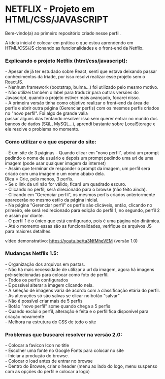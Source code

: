 <H1>NETFLIX - Projeto em HTML/CSS/JAVASCRIPT</H1>

Bem-vindo(a) ao primeiro repositório criado nesse perfil. 

A ideia inicial é colocar em prática o que estou aprendendo em HTML/CSS/JS clonando as funcionalidades e o front-end da Netflix.

<h3>Explicando o projeto Netflix (html/css/javascript):</h3>
 <p>- Apesar de já ter estudado sobre React, senti que estava deixando passar conhecimentos da tríade, por isso resolvi realizar esse projeto sem o ReactJS.<br>
 - Nenhum framework (bootstrap, bulma...) foi utilizado pelo mesmo motivo.<br>
 - Não utilizei também o label para traduzir para outras versões do Javascript, quando o projeto estiver mais avançado, focarei nisso.<br>
 - A primeira versão tinha como objetivo realizar o front-end da área de perfis e abrir outra página (Gerenciar perfis) com os mesmos perfis criados no "novo perfil". Foi algo de grande valia<br>
 passar alguns dias tentando resolver isso sem querer entrar no mundo dos bancos de dados (SQL, MySQL...), aprendi bastante sobre LocalStorage e ele resolve o problema no momento.</p>

<h3>Como utilizar e o que esperar do site:</h3>
<p>- É um site de 3 páginas
- Quando clicar em "novo perfil", abrirá um prompt pedindo o nome de usuário e depois um prompt pedindo uma url de uma imagem (pode usar qualquer imagem da internet)<br>
- Assim que terminar de responder o prompt da imagem, um perfil será criado com uma imagem e um nome abaixo dela.<br>
Dica = Crie, pelo menos, 3 perfis.<br>
- Se o link da url não for válido, ficará um quadrado escuro.<br>
- Clicando no perfil, será direcionado para o browse (não feito ainda).<br>
- Clicando em "Gerenciar perfil", os mesmos perfis criados anteriormente aparecerão no mesmo estilo da página inicial.<br>
- Na página "Gerenciar perfil" os perfis são clicáveis, então, clicando no primeiro, ele será redirecionado para edição do perfil 1, no segundo, perfil 2 e assim por diante.<br>
- O perfil 1 é o único que está configurado, pois é uma página não dinâmica.<br>
- Até o momento essas são as funcionalidades, verifique os arquivos JS para maiores detalhes.<br>
</p>

vídeo demonstrativo:
https://youtu.be/ta3NfMheVEM (versão 1.0)


<h3>Mudanças Netflix 1.5:</h3>
<p>- Organização dos arquivos em pastas.<br>
- Não há mais necessidade de utilizar a url da imagem, agora há imagens pré-selecionadas para colocar como foto de perfil.<br>
- Todos os perfis configurados<br>
- É possível alterar a imagem clicando nela.<br>
- A seleção de imagens varia de acordo com a classificação etária do perfil.<br>
- As alterações só são salvas se clicar no botão "salvar"<br>
- Não é possível criar mais de 5 perfis<br>
- Botão "novo perfil" some quando chega a 5 perfis<br>
- Quando exclui o perfil, alteração é feita e o perfil fica disponível para criação novamente<br>
- Melhora na estrutura do CSS de todo o site<br></p>

<h3>Problemas que buscarei resolver na versão 2.0:</h3>
<p>- Colocar a favicon Icon no title<br>
- Escolher uma fonte no Google Fonts para colocar no site<br>
- Iniciar a produção do browse.<br>
- Colocar o load antes de entrar no browse<br>
- Dentro do Browse, criar o header (menu ao lado do logo, menu suspenso com as opções do perfil e colocar a logo)</p>
